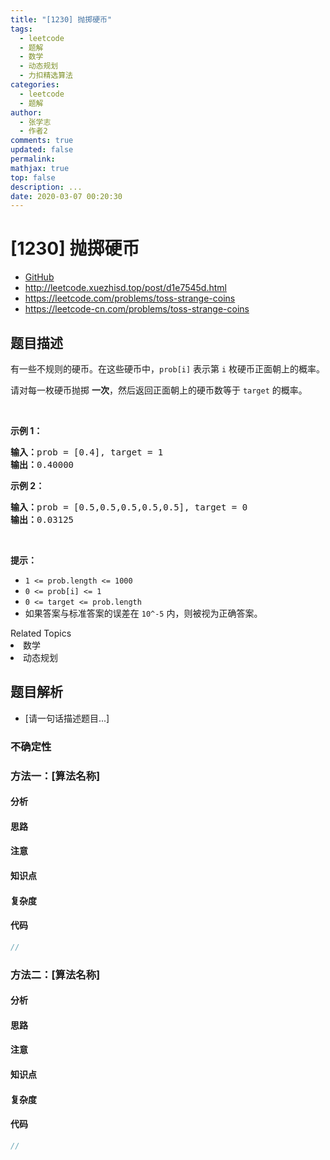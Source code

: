 ```yaml
---
title: "[1230] 抛掷硬币"
tags:
  - leetcode
  - 题解
  - 数学
  - 动态规划
  - 力扣精选算法
categories:
  - leetcode
  - 题解
author:
  - 张学志
  - 作者2
comments: true
updated: false
permalink:
mathjax: true
top: false
description: ...
date: 2020-03-07 00:20:30
---
```



# [1230] 抛掷硬币
* [GitHub](https://github.com/algoboy101/LeetCodeCrowdsource/tree/master/_posts/QA/%5B1230%5D%20%E6%8A%9B%E6%8E%B7%E7%A1%AC%E5%B8%81.md)
* http://leetcode.xuezhisd.top/post/d1e7545d.html
* https://leetcode.com/problems/toss-strange-coins
* https://leetcode-cn.com/problems/toss-strange-coins


## 题目描述

<p>有一些不规则的硬币。在这些硬币中，<code>prob[i]</code>&nbsp;表示第&nbsp;<code>i</code>&nbsp;枚硬币正面朝上的概率。</p>

<p>请对每一枚硬币抛掷&nbsp;<strong>一次</strong>，然后返回正面朝上的硬币数等于&nbsp;<code>target</code>&nbsp;的概率。</p>

<p>&nbsp;</p>

<p><strong>示例 1：</strong></p>

<pre><strong>输入：</strong>prob = [0.4], target = 1
<strong>输出：</strong>0.40000
</pre>

<p><strong>示例 2：</strong></p>

<pre><strong>输入：</strong>prob = [0.5,0.5,0.5,0.5,0.5], target = 0
<strong>输出：</strong>0.03125
</pre>

<p>&nbsp;</p>

<p><strong>提示：</strong></p>

<ul>
	<li><code>1 &lt;= prob.length &lt;= 1000</code></li>
	<li><code>0 &lt;= prob[i] &lt;= 1</code></li>
	<li><code>0 &lt;= target&nbsp;</code><code>&lt;= prob.length</code></li>
	<li>如果答案与标准答案的误差在&nbsp;<code>10^-5</code>&nbsp;内，则被视为正确答案。</li>
</ul>
<div><div>Related Topics</div><div><li>数学</li><li>动态规划</li></div></div>


## 题目解析
* [请一句话描述题目...]

### 不确定性


### 方法一：[算法名称]

#### 分析

#### 思路

#### 注意

#### 知识点

#### 复杂度

#### 代码

```cpp
//
```


### 方法二：[算法名称]

#### 分析

#### 思路

#### 注意

#### 知识点

#### 复杂度

#### 代码

```cpp
//
```


